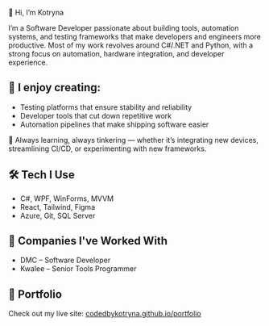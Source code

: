 👋 Hi, I’m Kotryna

I’m a Software Developer passionate about building tools, automation systems, and testing frameworks that make developers and engineers more productive. Most of my work revolves around C#/.NET and Python, with a strong focus on automation, hardware integration, and developer experience.

## 🔧 I enjoy creating:
- Testing platforms that ensure stability and reliability
- Developer tools that cut down repetitive work
- Automation pipelines that make shipping software easier

🌱 Always learning, always tinkering — whether it’s integrating new devices, streamlining CI/CD, or experimenting with new frameworks.

## 🛠 Tech I Use

- C#, WPF, WinForms, MVVM
- React, Tailwind, Figma
- Azure, Git, SQL Server

## 🏢 Companies I've Worked With

- DMC – Software Developer
- Kwalee – Senior Tools Programmer

## 🚀 Portfolio

Check out my live site: [codedbykotryna.github.io/portfolio](https://codedbykotryna.github.io/portfolio)

